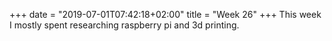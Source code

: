 +++
date = "2019-07-01T07:42:18+02:00"
title = "Week 26"
+++
This week I mostly spent researching raspberry pi and 3d printing.

